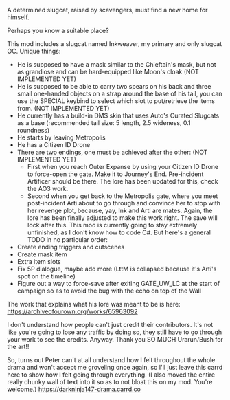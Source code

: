 A determined slugcat, raised by scavengers, must find a new home for himself.

Perhaps you know a suitable place?

This mod includes a slugcat named Inkweaver, my primary and only slugcat OC. Unique things:
- He is supposed to have a mask similar to the Chieftain's mask, but not as grandiose and can be hard-equipped like Moon's cloak (NOT IMPLEMENTED YET)
- He is supposed to be able to carry two spears on his back and three small one-handed objects on a strap around the base of his tail, you can use the SPECIAL keybind to select which slot to put/retrieve the items from. (NOT IMPLEMENTED YET)
- He currently has a build-in DMS skin that uses Auto's Curated Slugcats as a base (recommended tail size: 5 length, 2.5 wideness, 0.1 roundness)
- He starts by leaving Metropolis
- He has a Citizen ID Drone
- There are two endings, one must be achieved after the other: (NOT IMPLEMENTED YET)
    - First when you reach Outer Expanse by using your Citizen ID Drone to force-open the gate. Make it to Journey's End. Pre-incident Artificer should be there. The lore has been updated for this, check the AO3 work.
    - Second when you get back to the Metropolis gate, where you meet post-incident Arti about to go through and convince her to stop with her revenge plot, because, yay, Ink and Arti are mates. Again, the lore has been finally adjusted to make this work right. The save will lock after this.
This mod is currently going to stay extremely unfinished, as I don't know how to code C#. But here's a general TODO in no particular order:
- Create ending triggers and cutscenes
- Create mask item
- Extra item slots
- Fix 5P dialogue, maybe add more (LttM is collapsed because it's Arti's spot on the timeline)
- Figure out a way to force-save after exiting GATE_UW_LC at the start of campaign so as to avoid the bug with the echo on top of the Wall

The work that explains what his lore was meant to be is here: https://archiveofourown.org/works/65963092

I don't understand how people can't just credit their contributors. It's not like you're going to lose any traffic by doing so, they still have to go through your work to see the credits. Anyway. Thank you SO MUCH Urarun/Bush for the art!!

So, turns out Peter can't at all understand how I felt throughout the whole drama and won't accept me groveling once again, so I'll just leave this carrd here to show how I felt going through everything. (I also moved the entire really chunky wall of text into it so as to not bloat this on my mod. You're welcome.) https://darkninja147-drama.carrd.co
